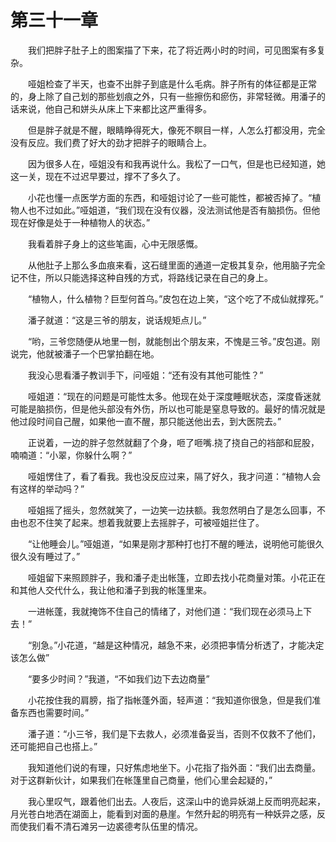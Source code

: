 # 第三十一章


　　我们把胖子肚子上的图案描了下来，花了将近两小时的时间，可见图案有多复杂。

　　哑姐检查了半天，也查不出胖子到底是什么毛病。胖子所有的体征都是正常的，身上除了自己划的那些划痕之外，只有一些擦伤和瘀伤，非常轻微。用潘子的话来说，他自己和姘头从床上下来都比这严重得多。

　　但是胖子就是不醒，眼睛睁得死大，像死不瞑目一样，人怎么打都没用，完全没有反应。我们费了好大的劲才把胖子的眼睛合上。

　　因为很多人在，哑姐没有和我再说什么。我松了一口气，但是也已经知道，她这一关，现在不过迟早要过，撑不了多久了。

　　小花也懂一点医学方面的东西，和哑姐讨论了一些可能性，都被否掉了。“植物人也不过如此。”哑姐道，“我们现在没有仪器，没法测试他是否有脑损伤。但他现在好像是处于一种植物人的状态。”

　　我看着胖子身上的这些笔画，心中无限感慨。

　　从他肚子上那么多血痕来看，这石缝里面的通道一定极其复杂，他用脑子完全记不住，所以只能选择这种自残的方式，将路线记录在自己的身上。

　　“植物人，什么植物？巨型何首乌。”皮包在边上笑，“这个吃了不成仙就撑死。”

　　潘子就道：“这是三爷的朋友，说话规矩点儿。”

　　“哟，三爷您随便从地里一刨，就能刨出个朋友来，不愧是三爷。”皮包道。刚说完，他就被潘子一个巴掌拍翻在地。

　　我没心思看潘子教训手下，问哑姐：“还有没有其他可能性？”

　　哑姐道：“现在的问题是可能性太多。他现在处于深度睡眠状态，深度昏迷就可能是脑损伤，但是他头部没有外伤，所以也可能是窒息导致的。最好的情况就是他过段时间自己醒，如果他一直不醒，那只能送他出去，到大医院去。”

　　正说着，一边的胖子忽然就翻了个身，咂了咂嘴.挠了挠自己的裆部和屁股，喃喃道：“小翠，你躲什么啊？”

　　哑姐愣住了，看了看我。我也没反应过来，隔了好久，我才问道：“植物人会有这样的举动吗？”

　　哑姐摇了摇头，忽然就笑了，一边笑一边扶额。我忽然明白了是怎么回事，不由也忍不住笑了起来。想着我就要上去摇胖子，可被哑姐拦住了。

　　“让他睡会儿。”哑姐道，“如果是刚才那种打也打不醒的睡法，说明他可能很久很久没有睡过了。”

　　哑姐留下来照顾胖子，我和潘子走出帐篷，立即去找小花商量对策。小花正在和其他人交代什么，我让他和潘子到我的帐篷里来。

　　一进帐蓬，我就掩饰不住自己的情绪了，对他们道：“我们现在必须马上下去！”

　　“别急。”小花道，“越是这种情况，越急不来，必须把亊情分析透了，才能决定该怎么做”

　　“要多少时间？”我道，“不如我们边下去边商量”

　　小花按住我的肩膀，指了指帐蓬外面，轻声道：“我知道你很急，但是我们准备东西也需要时间。”

　　潘子道：“小三爷，我们是下去救人，必须准备妥当，否则不仅救不了他们，还可能把自己也搭上。”

　　我知道他们说的有理，只好焦虑地坐下。小花指了指外面：“我们出去商量。对于这群新伙计，如果我们在帐篷里自己商量，他们心里会起疑的，”

　　我心里叹气，跟着他们出去。人夜后，这深山中的诡异妖湖上反而明亮起来，月光苍白地洒在湖面上，能看到对面的悬崖。乍然升起的明亮有一种妖异之感，反而使我们看不清石滩另一边裘德考队伍里的情况。

